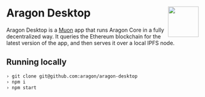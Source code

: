 # Aragon Desktop <img align="right" src="https://github.com/aragon/design/blob/master/readme-logo.png" height="80px" />

Aragon Desktop is a [Muon](https://github.com/brave/muon) app that runs Aragon Core in a fully decentralized way. It queries the Ethereum blockchain for the latest version of the app, and then serves it over a local IPFS node.

## Running locally

```sh
› git clone git@github.com:aragon/aragon-desktop
› npm i
› npm start
```